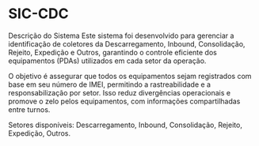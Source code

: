 # SIC-CDC
Descrição do Sistema
Este sistema foi desenvolvido para gerenciar a identificação de coletores da Descarregamento, Inbound, Consolidação, Rejeito, Expedição e Outros, garantindo o controle eficiente dos equipamentos (PDAs) utilizados em cada setor da operação.

O objetivo é assegurar que todos os equipamentos sejam registrados com base em seu número de IMEI, permitindo a rastreabilidade e a responsabilização por setor. Isso reduz divergências operacionais e promove o zelo pelos equipamentos, com informações compartilhadas entre turnos.

Setores disponíveis: Descarregamento, Inbound, Consolidação, Rejeito, Expedição, Outros.
